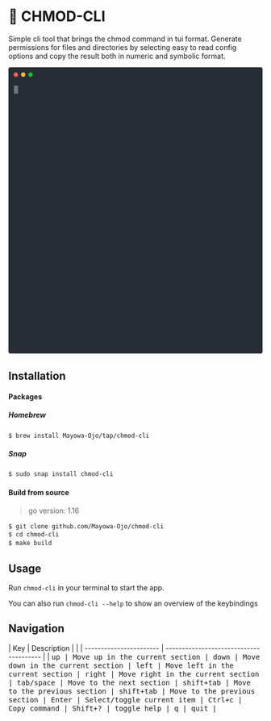 # :white_square_button: CHMOD-CLI

Simple cli tool that brings the chmod command in tui format. Generate permissions for files and directories by selecting easy to read config options and copy the result both in numeric and symbolic format.

<p align="center">
   <img width="600" src="docs/cast.svg">
</p>

## Installation
#### Packages

##### Homebrew
```sh
$ brew install Mayowa-Ojo/tap/chmod-cli
```
##### Snap
```sh
$ sudo snap install chmod-cli
```


#### Build from source
> go version: 1.16
```sh
$ git clone github.com/Mayowa-Ojo/chmod-cli
$ cd chmod-cli
$ make build
```

## Usage
Run `chmod-cli` in your terminal to start the app.

You can also run `chmod-cli --help` to show an overview of the keybindings

## Navigation
| Key                     | Description                             |
|
| ----------------------- | --------------------------------------- |
| <kbd> up <kbd>          | Move up in the current section
| <kbd> down <kbd>        | Move down in the current section
| <kbd> left <kbd>        | Move left in the current section
| <kbd> right <kbd>       | Move right in the current section
| <kbd> tab/space <kbd>   | Move to the next section
| <kbd> shift+tab <kbd>   | Move to the previous section
| <kbd> shift+tab <kbd>   | Move to the previous section
| <kbd> Enter <kbd>       | Select/toggle current item
| <kbd> Ctrl+c <kbd>      | Copy command
| <kbd> Shift+? <kbd>     | toggle help
| <kbd> q <kbd>           | quit
|

